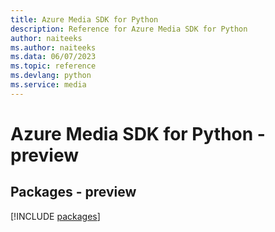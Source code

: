 ```yaml
---
title: Azure Media SDK for Python
description: Reference for Azure Media SDK for Python
author: naiteeks
ms.author: naiteeks
ms.data: 06/07/2023
ms.topic: reference
ms.devlang: python
ms.service: media
---
```

# Azure Media SDK for Python - preview
## Packages - preview
[!INCLUDE [packages](media-index.md)]